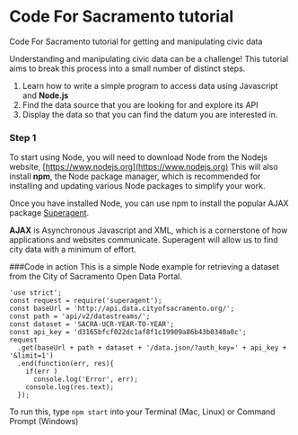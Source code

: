 # Code For Sacramento tutorial
Code For Sacramento tutorial for getting and manipulating civic data

Understanding and manipulating civic data can be a challenge! This tutorial aims to break this process into a small number of distinct steps.

1. Learn how to write a simple program to access data using Javascript and **Node.js**
2. Find the data source that you are looking for and explore its API
3. Display the data so that you can find the datum you are interested in.

### Step 1
To start using Node, you will need to download Node from the Nodejs website, [https://www.nodejs.org](https://www.nodejs.org)
This will also install **npm**, the Node package manager, which is recommended for installing and updating various Node packages to simplify your work.

Once you have installed Node, you can use npm to install the popular AJAX package [Superagent](https://github.com/visionmedia/superagent).

**AJAX** is Asynchronous Javascript and XML, which is a cornerstone of how applications and websites communicate. Superagent will allow us to find city data with a minimum of effort.

###Code in action
This is a simple Node example for retrieving a dataset from the City of Sacramento Open Data Portal.
```
'use strict';
const request = require('superagent');
const baseUrl = 'http://api.data.cityofsacramento.org/';
const path = 'api/v2/datastreams/';
const dataset = 'SACRA-UCR-YEAR-TO-YEAR';
const api_key = 'd3165bfcf022dc1af8f1c19909a86b43b0340a0c';
request
  .get(baseUrl + path + dataset + '/data.json/?auth_key=' + api_key + '&limit=1')
  .end(function(err, res){
    if(err )
      console.log('Error', err);
    console.log(res.text);
  });
```
To run this, type ```npm start``` into your Terminal (Mac, Linux) or Command Prompt (Windows)
